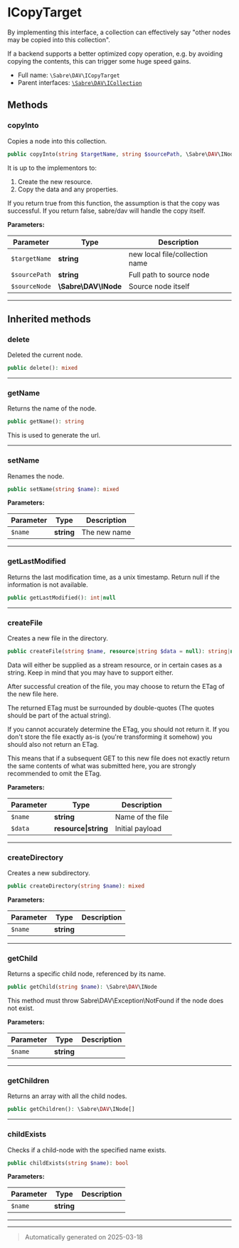 
# ICopyTarget

By implementing this interface, a collection can effectively say "other
nodes may be copied into this collection".

If a backend supports a better optimized copy operation, e.g. by avoiding
copying the contents, this can trigger some huge speed gains.

* Full name: `\Sabre\DAV\ICopyTarget`
* Parent interfaces: [`\Sabre\DAV\ICollection`](./ICollection.md)


## Methods


### copyInto

Copies a node into this collection.

```php
public copyInto(string $targetName, string $sourcePath, \Sabre\DAV\INode $sourceNode): bool
```

It is up to the implementors to:
  1. Create the new resource.
  2. Copy the data and any properties.

If you return true from this function, the assumption
is that the copy was successful.
If you return false, sabre/dav will handle the copy itself.






**Parameters:**

| Parameter | Type | Description |
|-----------|------|-------------|
| `$targetName` | **string** | new local file/collection name |
| `$sourcePath` | **string** | Full path to source node |
| `$sourceNode` | **\Sabre\DAV\INode** | Source node itself |





***


## Inherited methods


### delete

Deleted the current node.

```php
public delete(): mixed
```












***

### getName

Returns the name of the node.

```php
public getName(): string
```

This is used to generate the url.










***

### setName

Renames the node.

```php
public setName(string $name): mixed
```








**Parameters:**

| Parameter | Type | Description |
|-----------|------|-------------|
| `$name` | **string** | The new name |





***

### getLastModified

Returns the last modification time, as a unix timestamp. Return null
if the information is not available.

```php
public getLastModified(): int|null
```












***

### createFile

Creates a new file in the directory.

```php
public createFile(string $name, resource|string $data = null): string|null
```

Data will either be supplied as a stream resource, or in certain cases
as a string. Keep in mind that you may have to support either.

After successful creation of the file, you may choose to return the ETag
of the new file here.

The returned ETag must be surrounded by double-quotes (The quotes should
be part of the actual string).

If you cannot accurately determine the ETag, you should not return it.
If you don't store the file exactly as-is (you're transforming it
somehow) you should also not return an ETag.

This means that if a subsequent GET to this new file does not exactly
return the same contents of what was submitted here, you are strongly
recommended to omit the ETag.






**Parameters:**

| Parameter | Type | Description |
|-----------|------|-------------|
| `$name` | **string** | Name of the file |
| `$data` | **resource&#124;string** | Initial payload |





***

### createDirectory

Creates a new subdirectory.

```php
public createDirectory(string $name): mixed
```








**Parameters:**

| Parameter | Type | Description |
|-----------|------|-------------|
| `$name` | **string** |  |





***

### getChild

Returns a specific child node, referenced by its name.

```php
public getChild(string $name): \Sabre\DAV\INode
```

This method must throw Sabre\DAV\Exception\NotFound if the node does not
exist.






**Parameters:**

| Parameter | Type | Description |
|-----------|------|-------------|
| `$name` | **string** |  |





***

### getChildren

Returns an array with all the child nodes.

```php
public getChildren(): \Sabre\DAV\INode[]
```












***

### childExists

Checks if a child-node with the specified name exists.

```php
public childExists(string $name): bool
```








**Parameters:**

| Parameter | Type | Description |
|-----------|------|-------------|
| `$name` | **string** |  |





***


***
> Automatically generated on 2025-03-18
